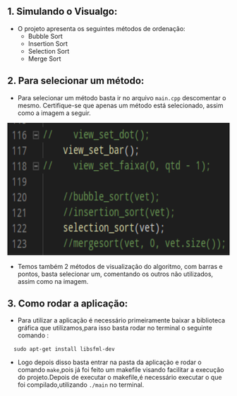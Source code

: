 ## 1. Simulando o Visualgo:
* O projeto apresenta os seguintes métodos de ordenação:
  * Bubble Sort
  * Insertion Sort
  * Selection Sort
  * Merge Sort 

## 2. Para selecionar um método:
- Para selecionar um método basta ir no arquivo ```main.cpp``` descomentar o mesmo. Certifique-se que apenas um método está selecionado, assim como a imagem a seguir.
<p align="center">
  <img width="600" height="300" src="./images/image1.png">
</p>

- Temos também 2 métodos de visualização do algoritmo, com barras e pontos, basta selecionar um, comentando os outros não utilizados, assim como na imagem.

## 3. Como rodar a aplicação:

- Para utilizar a aplicação é necessário primeiramente baixar a biblioteca gráfica que utilizamos,para isso basta rodar no terminal o seguinte comando :
```
  sudo apt-get install libsfml-dev
```
- Logo depois disso basta entrar na pasta da aplicação e rodar o comando ```make```,pois já foi feito um makefile visando facilitar a execução do projeto.Depois de executar o makefile,é necessário executar o que foi compilado,utilizando ```./main``` no terminal.


